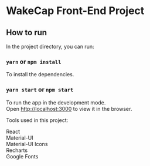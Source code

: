 # WakeCap Front-End Project

## How to run

In the project directory, you can run:

### `yarn` or `npm install`

To install the dependencies.

### `yarn start` or `npm start`

To run the app in the development mode.<br>
Open [http://localhost:3000](http://localhost:3000) to view it in the browser.

Tools used in this project:

React<br>
Material-UI<br>
Material-UI Icons<br>
Recharts<br>
Google Fonts<br>
